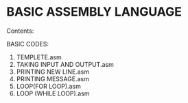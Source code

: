 # BASIC ASSEMBLY LANGUAGE
 Contents:

BASIC CODES:
1. TEMPLETE.asm
2. TAKING INPUT AND OUTPUT.asm
3. PRINTING NEW LINE.asm
4. PRINTING MESSAGE.asm
5. LOOP(FOR LOOP).asm
6. LOOP (WHILE LOOP).asm




